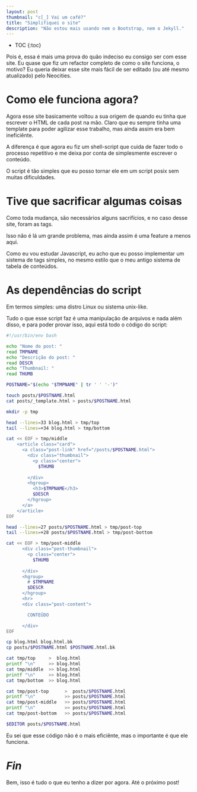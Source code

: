 ```yaml
---
layout: post
thumbnail: "c[_] Vai um café?"
title: "Simplifiquei o site"
description: "Não estou mais usando nem o Bootstrap, nem o Jekyll."
---
```

* TOC
{:toc}

Pois é, essa é mais uma prova do quão indeciso eu consigo ser com
esse site. Eu quase que fiz um refactor completo de como o site
funciona, o motivo? Eu queria deixar esse site mais fácil de ser
editado (ou até mesmo atualizado) pelo Neocities.

# Como ele funciona agora?

Agora esse site basicamente voltou a sua origem de quando eu tinha
que escrever o HTML de cada post na mão. Claro que eu sempre tinha uma
template para poder agilizar esse trabalho, mas ainda assim era bem
ineficiênte.

A diferença é que agora eu fiz um shell-script que cuida de fazer
todo o processo repetitivo e me deixa por conta de simplesmente
escrever o conteúdo.

O script é tão simples que eu posso tornar ele em um script posix
sem muitas dificuldades.

# Tive que sacrificar algumas coisas

Como toda mudança, são necessários alguns sacrifícios, e no caso
desse site, foram as tags.

Isso não é lá um grande problema, mas ainda assim é uma feature a
menos aqui.

Como eu vou estudar Javascript, eu acho que eu posso implementar um
sistema de tags simples, no mesmo estilo que o meu antigo sistema de
tabela de conteúdos.

# As dependências do script

Em termos simples: uma distro Linux ou sistema unix-like.

Tudo o que esse script faz é uma manipulação de arquivos e nada além
disso, e para poder provar isso, aqui está todo o código do script:

```bash
#!/usr/bin/env bash

echo "Nome do post: "
read TMPNAME
echo "Descrição do post: "
read DESCR
echo "Thumbnail: "
read THUMB

POSTNAME="$(echo "$TMPNAME" | tr ' ' '-')"

touch posts/$POSTNAME.html
cat posts/_template.html > posts/$POSTNAME.html

mkdir -p tmp

head --lines=33 blog.html > tmp/top
tail --lines=+34 blog.html > tmp/bottom

cat << EOF > tmp/middle
    <article class="card">
      <a class="post-link" href="/posts/$POSTNAME.html">
        <div class="thumbnail">
          <p class="center">
            $THUMB
          
        </div>
        <hgroup>
          <h3>$TMPNAME</h3>
          $DESCR
        </hgroup>
      </a>
    </article>
EOF

head --lines=27 posts/$POSTNAME.html > tmp/post-top
tail --lines=+28 posts/$POSTNAME.html > tmp/post-bottom

cat << EOF > tmp/post-middle
      <div class="post-thumbnail">
        <p class="center">
          $THUMB
        
      </div>
      <hgroup>
        # $TMPNAME
        $DESCR
      </hgroup>
      <hr>
      <div class="post-content">

        CONTEÚDO

      </div>
EOF

cp blog.html blog.html.bk
cp posts/$POSTNAME.html $POSTNAME.html.bk

cat tmp/top     >  blog.html
printf "\n"     >> blog.html
cat tmp/middle  >> blog.html
printf "\n"     >> blog.html
cat tmp/bottom  >> blog.html

cat tmp/post-top      >  posts/$POSTNAME.html
printf "\n"           >> posts/$POSTNAME.html
cat tmp/post-middle   >> posts/$POSTNAME.html
printf "\n"           >> posts/$POSTNAME.html
cat tmp/post-bottom   >> posts/$POSTNAME.html

$EDITOR posts/$POSTNAME.html
```

Eu sei que esse código não é o mais eficiênte, mas o importante é
que ele funciona.

# _Fin_
Bem, isso é tudo o que eu tenho a dizer por agora.
Até o próximo post!

